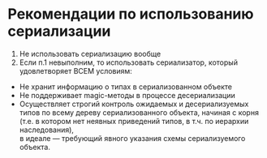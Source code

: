 
# Рекомендации по использованию сериализации

1. Не использовать сериализацию вообще  
2. Если п.1 невыполним, то использовать сериализатор, который удовлетворяет ВСЕМ условиям:

* Не хранит информацию о типах в сериализованном объекте
* Не поддерживает magic-методы в процессе десериализации
* Осуществляет строгий контроль ожидаемых и десериализуемых типов по всему дереву сериализованного объекта, начиная с корня  
    (т.е. в котором нет неявных приведений типов, в т.ч. по иерархии наследования),  
    в идеале — требующий явного указания схемы сериализуемого объекта.
